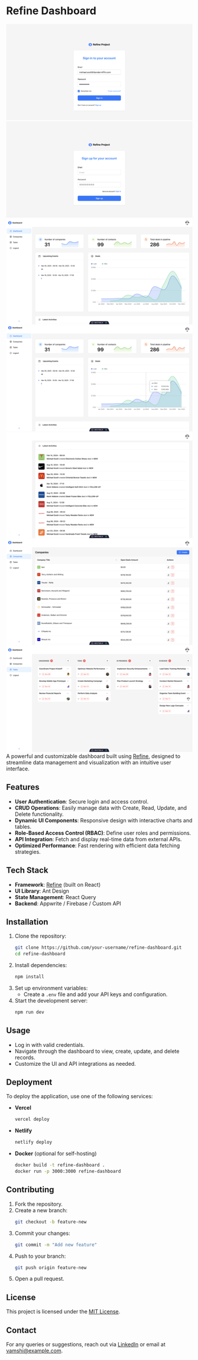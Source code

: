 # Refine Dashboard
<img src="/assets/1.png" alt="drawing" /> <img src="/assets/2.png" alt="drawing" />
<img src="/assets/3.png" alt="drawing" />
<img src="/assets/4.png" alt="drawing" />
<img src="/assets/5.png" alt="drawing" />
<img src="/assets/6.png" alt="drawing" />
<img src="/assets/7.png" alt="drawing" />
A powerful and customizable dashboard built using [Refine](https://refine.dev/), designed to streamline data management and visualization with an intuitive user interface.

## Features

- **User Authentication**: Secure login and access control.
- **CRUD Operations**: Easily manage data with Create, Read, Update, and Delete functionality.
- **Dynamic UI Components**: Responsive design with interactive charts and tables.
- **Role-Based Access Control (RBAC)**: Define user roles and permissions.
- **API Integration**: Fetch and display real-time data from external APIs.
- **Optimized Performance**: Fast rendering with efficient data fetching strategies.

## Tech Stack

- **Framework**: [Refine](https://refine.dev/) (built on React)
- **UI Library**: Ant Design
- **State Management**: React Query
- **Backend**: Appwrite / Firebase / Custom API

## Installation

1. Clone the repository:
   ```bash
   git clone https://github.com/your-username/refine-dashboard.git
   cd refine-dashboard
   ```
2. Install dependencies:
   ```bash
   npm install
   ```
3. Set up environment variables:
   - Create a `.env` file and add your API keys and configuration.
4. Start the development server:
   ```bash
   npm run dev
   ```

## Usage

- Log in with valid credentials.
- Navigate through the dashboard to view, create, update, and delete records.
- Customize the UI and API integrations as needed.

## Deployment

To deploy the application, use one of the following services:

- **Vercel**
  ```bash
  vercel deploy
  ```
- **Netlify**
  ```bash
  netlify deploy
  ```
- **Docker** (optional for self-hosting)
  ```bash
  docker build -t refine-dashboard .
  docker run -p 3000:3000 refine-dashboard
  ```

## Contributing

1. Fork the repository.
2. Create a new branch:
   ```bash
   git checkout -b feature-new
   ```
3. Commit your changes:
   ```bash
   git commit -m "Add new feature"
   ```
4. Push to your branch:
   ```bash
   git push origin feature-new
   ```
5. Open a pull request.

## License

This project is licensed under the [MIT License](LICENSE).

## Contact

For any queries or suggestions, reach out via [LinkedIn](https://linkedin.com/in/vamshi) or email at vamshi@example.com.

